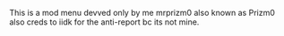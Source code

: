 This is a mod menu devved only by me mrprizm0 also known as Prizm0
also creds to iidk for the anti-report bc its not mine.
